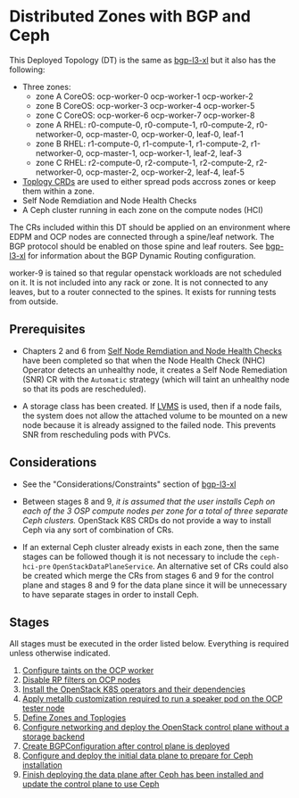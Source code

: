 # Distributed Zones with BGP and Ceph

This Deployed Topology (DT) is the same as [bgp-l3-xl](../bgp-l3-xl)
but it also has the following:

- Three zones:
  - zone A CoreOS: ocp-worker-0 ocp-worker-1 ocp-worker-2
  - zone B CoreOS: ocp-worker-3 ocp-worker-4 ocp-worker-5
  - zone C CoreOS: ocp-worker-6 ocp-worker-7 ocp-worker-8
  - zone A RHEL: r0-compute-0, r0-compute-1, r0-compute-2, r0-networker-0, ocp-master-0, ocp-worker-0, leaf-0, leaf-1
  - zone B RHEL: r1-compute-0, r1-compute-1, r1-compute-2, r1-networker-0, ocp-master-1, ocp-worker-1, leaf-2, leaf-3
  - zone C RHEL: r2-compute-0, r2-compute-1, r2-compute-2, r2-networker-0, ocp-master-2, ocp-worker-2, leaf-4, leaf-5
- [Toplogy CRDs](https://github.com/openstack-k8s-operators/infra-operator/pull/325) are
  used to either spread pods accross zones or keep them within a zone.
- Self Node Remdiation and Node Health Checks
- A Ceph cluster running in each zone on the compute nodes (HCI)

The CRs included within this DT should be applied on an environment
where EDPM and OCP nodes are connected through a spine/leaf
network. The BGP protocol should be enabled on those spine and leaf
routers. See [bgp-l3-xl](../bgp-l3-xl) for information about
the BGP Dynamic Routing configuration.

worker-9 is tained so that regular openstack workloads are not
scheduled on it. It is not included into any rack or zone. It
is not connected to any leaves, but to a router connected to
the spines. It exists for running tests from outside.

## Prerequisites

- Chapters 2 and 6 from
[Self Node Remdiation and Node Health Checks](https://docs.redhat.com/en/documentation/workload_availability_for_red_hat_openshift/24.4/html-single/remediation_fencing_and_maintenance)
have been completed so that when the Node Health Check (NHC) Operator
detects an unhealthy node, it creates a Self Node Remediation (SNR) CR
with the `Automatic` strategy (which will taint an unhealthy node so
that its pods are rescheduled).

- A storage class has been created. If [LVMS](https://docs.redhat.com/en/documentation/openshift_container_platform/4.16/html/storage/configuring-persistent-storage#persistent-storage-using-lvms)
is used, then if a node fails, the system does not allow the attached
volume to be mounted on a new node because it is already assigned to
the failed node. This prevents SNR from rescheduling pods with PVCs.

## Considerations

- See the "Considerations/Constraints" section of [bgp-l3-xl](../bgp-l3-xl)

- Between stages 8 and 9, _it is assumed that the user installs Ceph
  on each of the 3 OSP compute nodes per zone for a total of three
  separate Ceph clusters._  OpenStack K8S CRDs do not provide a way to
  install Ceph via any sort of combination of CRs.

- If an external Ceph cluster already exists in each zone, then the
  same stages can be followed though it is not necessary to include
  the `ceph-hci-pre` `OpenStackDataPlaneService`. An alternative set
  of CRs could also be created which merge the CRs from stages 6 and 9
  for the control plane and stages 8 and 9 for the data plane since it
  will be unnecessary to have separate stages in order to install Ceph.

## Stages

All stages must be executed in the order listed below. Everything is required unless otherwise indicated.

1. [Configure taints on the OCP worker](configure-taints.md)
2. [Disable RP filters on OCP nodes](disable-rp-filters.md)
3. [Install the OpenStack K8S operators and their dependencies](../../common/)
4. [Apply metallb customization required to run a speaker pod on the OCP tester node](metallb/)
5. [Define Zones and Toplogies](topology/)
6. [Configure networking and deploy the OpenStack control plane without a storage backend](control-plane.md)
7. [Create BGPConfiguration after control plane is deployed](bgp-configuration.md)
8. [Configure and deploy the initial data plane to prepare for Ceph installation](data-plane.md)
9. [Finish deploying the data plane after Ceph has been installed and update the control plane to use Ceph](post-ceph.md)
